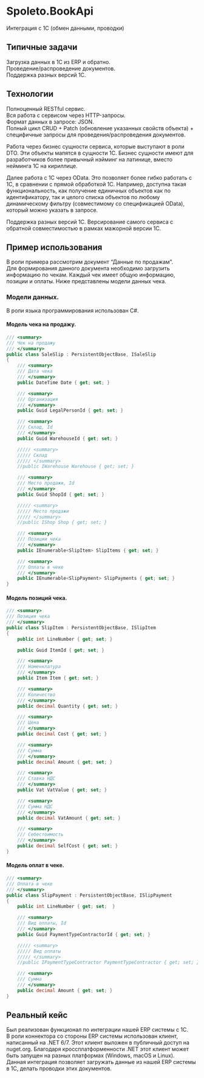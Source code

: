 # Spoleto.BookApi
Интеграция с 1С (обмен данными, проводки)

## Типичные задачи
Загрузка данных в 1С из ERP и обратно.  
Проведение/распроведение документов.  
Поддержка разных версий 1С.  

## Технологии
Полноценный RESTful сервис.  
Вся работа с сервисом через HTTP-запросы.  
Формат данных в запросе: JSON.  
Полный цикл CRUD + Patch (обновление указанных свойств объекта) + специфичные запросы для проведения/распроведения документов.  

Работа через бизнес сущности сервиса, которые выступают в роли DTO. Эти объекты мапятся в сущности 1С. Бизнес сущности имеют для разработчиков более привычный нэйминг на латинице, вместо нейминга 1С на кириллице.

Далее работа с 1С через OData. Это позволяет более гибко работать с 1С, в сравнении с прямой обработкой 1С. Например, доступна такая функциональность, как получение единичных объектов как по идентификатору, так и целого списка объектов по любому динамическому фильтру (совместимому со спецификацией OData), который можно указать в запросе.

Поддержка разных версий 1С. Версирование самого сервиса с обратной совместимостью в рамках мажорной версии 1С.

## Пример использования
В роли примера рассмотрим документ “Данные по продажам”.  
Для формирования данного документа необходимо загрузить информацию по чекам. Каждый чек имеет общую информацию, позиции и оплаты. Ниже представлены модели данных чека.

### Модели данных.
В роли языка программирования использован C#.  

#### Модель чека на продажу.
```csharp
/// <summary>
/// Чек на продажу
/// </summary>
public class SaleSlip : PersistentObjectBase, ISaleSlip
{
    /// <summary>
    /// Дата чека
    /// </summary>
    public DateTime Date { get; set; }

    /// <summary>
    /// Организация
    /// </summary>
    public Guid LegalPersonId { get; set; }

    /// <summary>
    /// Склад, Id
    /// </summary>
    public Guid WarehouseId { get; set; }

    ///// <summary>
    ///// Склад
    ///// </summary>
    //public IWarehouse Warehouse { get; set; }

    /// <summary>
    /// Место продажи, Id
    /// </summary>
    public Guid ShopId { get; set; }

    ///// <summary>
    ///// Место продажи
    ///// </summary>
    //public IShop Shop { get; set; }

    /// <summary>
    /// Позиции чека
    /// </summary>
    public IEnumerable<SlipItem> SlipItems { get; set; }

    /// <summary>
    /// Оплаты в чеке
    /// </summary>
    public IEnumerable<SlipPayment> SlipPayments { get; set; }
}
```

#### Модель позиций чека.
```csharp
/// <summary>
/// Позиция чека
/// </summary>
public class SlipItem : PersistentObjectBase, ISlipItem
{
    public int LineNumber { get; set; }

    public Guid ItemId { get; set; }

    /// <summary>
    /// Номенклатура
    /// </summary>
    public Item Item { get; set; }

    /// <summary>
    /// Количество
    /// </summary>
    public decimal Quantity { get; set; }

    /// <summary>
    /// Цена
    /// </summary>
    public decimal Cost { get; set; }

    /// <summary>
    /// Сумма
    /// </summary>
    public decimal Amount { get; set; }

    /// <summary>
    /// Ставка НДС
    /// </summary>
    public Vat VatValue { get; set; }

    /// <summary>
    /// Сумма НДС
    /// </summary>
    public decimal VatAmount { get; set; }

    /// <summary>
    /// Себестоимость
    /// </summary>
    public decimal SelfCost { get; set; }
}
```

#### Модель оплат в чеке.
```csharp
/// <summary>
/// Оплата в чеке
/// </summary>
public class SlipPayment : PersistentObjectBase, ISlipPayment
{
    public int LineNumber { get; set;  }

    /// <summary>
    /// Вид оплаты, Id
    /// </summary>
    public Guid PaymentTypeContractorId { get; set; }

    ///// <summary>
    ///// Вид оплаты
    ///// </summary>
    //public IPaymentTypeContractor PaymentTypeContractor { get; set; }

    /// <summary>
    /// Сумма
    /// </summary>
    public decimal Amount { get; set; }
}
```

## Реальный кейс
Был реализован функционал по интеграции нашей ERP системы с 1С.  
В роли коннектора со стороны ERP системы использован клиент, написанный на .NET 6/7. Этот клиент выложен в публичный доступ на nuget.org. Благодаря кроссплатформенности .NET этот клиент может быть запущен на разных платформах (Windows, macOS и Linux).  
Данная интеграция позволяет загружать данные из нашей ERP системы в 1С, делать проводки этих документов.

